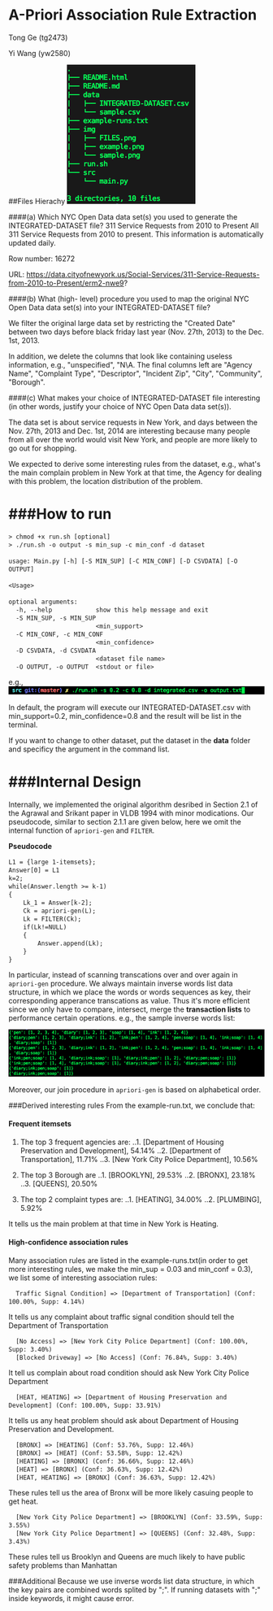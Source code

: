 A-Priori Association Rule Extraction
=====================

Tong Ge (tg2473)

Yi Wang (yw2580)

##Files Hierachy
![Files](img/FILES.png)


####(a) Which NYC Open Data data set(s) you used to generate the INTEGRATED-DATASET file?
311 Service Requests from 2010 to Present
All 311 Service Requests from 2010 to present. This information is automatically updated daily.

Row number: 16272

URL:
https://data.cityofnewyork.us/Social-Services/311-Service-Requests-from-2010-to-Present/erm2-nwe9?

####(b) What (high- level) procedure you used to map the original NYC Open Data data set(s) into your INTEGRATED-DATASET file?

We filter the original large data set by restricting the "Created Date" between two days before black friday last year (Nov. 27th, 2013) to the Dec. 1st, 2013.

In addition, we delete the columns that look like containing useless information, e.g., "unspecified", "N\A. The final columns left are "Agency Name", "Complaint Type", "Descriptor", "Incident Zip", "City", "Community", "Borough".

####(c) What makes your choice of INTEGRATED-DATASET file interesting (in other words, justify your choice of NYC Open Data data set(s)).

The data set is about service requests in New York, and days between the Nov. 27th, 2013 and Dec. 1st, 2014 are interesting because many people from all over the world would visit New York, and people are more likely to go out for shopping. 

We expected to derive some interesting rules from the dataset, e.g., what's the main complain problem in New York at that time, the Agency for dealing with this problem, the location distribution of the problem.


###How to run
==============

```
> chmod +x run.sh [optional]
> ./run.sh -o output -s min_sup -c min_conf -d dataset 

usage: Main.py [-h] [-S MIN_SUP] [-C MIN_CONF] [-D CSVDATA] [-O OUTPUT]

<Usage> 

optional arguments:
  -h, --help            show this help message and exit
  -S MIN_SUP, -s MIN_SUP
                        <min_support>
  -C MIN_CONF, -c MIN_CONF
                        <min_confidence>
  -D CSVDATA, -d CSVDATA
                        <dataset file name>
  -O OUTPUT, -o OUTPUT  <stdout or file>
```
e.g., 
![example](img/example.png)

In default, the program will execute our INTEGRATED-DATASET.csv with min_support=0.2, min_confidence=0.8 and the result will be list in the terminal.

If you want to change to other dataset, put the dataset in the **data** folder and specificy the argument in the command list.

###Internal Design
==================

Internally, we implemented the original algorithm desribed in Section 2.1 of the Agrawal and Srikant paper in VLDB 1994 with minor modications. Our pseudocode, similar to section 2.1.1 are given below, here we omit the internal function of ```apriori-gen``` and ```FILTER```.

**Pseudocode**
```
L1 = {large 1-itemsets};
Answer[0] = L1
k=2;
while(Answer.length >= k-1)
{
	Lk_1 = Answer[k-2]; 
	Ck = apriori-gen(L);
	Lk = FILTER(Ck);
	if(Lk!=NULL)
	{
		Answer.append(Lk);
	}
}
```
In particular, instead of scanning transcations over and over again in ```apriori-gen``` procedure. We always maintain inverse words list data structure, in which we place the words or words sequences as key, their corresponding apperance transcations as value. Thus it's more efficient since we only have to compare, intersect, merge the **transaction lists** to performance certain operations. e.g., the sample inverse words list:

![sample](img/sample.png)

Moreover, our join procedure in ```apriori-gen``` is based on alphabetical order.

###Derived interesting rules
From the example-run.txt, we conclude that:

#### Frequent itemsets
1. The top 3 frequent agencies are:
..1. [Department of Housing Preservation and Development], 54.14%
..2. [Department of Transportation], 11.71%
..3. [New York City Police Department], 10.56%

2. The top 3 Borough are 
..1. [BROOKLYN], 29.53%
..2. [BRONX], 23.18%
..3. [QUEENS], 20.50%

3. The top 2 complaint types are:
..1. [HEATING], 34.00%
..2. [PLUMBING], 5.92%

It tells us the main problem at that time in New York is Heating.

#### High-confidence association rules
Many association rules are listed in the example-runs.txt(in order to get more interesting rules, we make the min_sup = 0.03 and min_conf = 0.3), we list some of interesting association rules:
```
  Traffic Signal Condition] => [Department of Transportation] (Conf: 100.00%, Supp: 4.14%)
```
It tells us any complaint about traffic signal condition should tell the Department of Transportation
```
  [No Access] => [New York City Police Department] (Conf: 100.00%, Supp: 3.40%)
  [Blocked Driveway] => [No Access] (Conf: 76.84%, Supp: 3.40%)
```
It tell us complain about road condition should ask New York City Police Department
```
  [HEAT, HEATING] => [Department of Housing Preservation and Development] (Conf: 100.00%, Supp: 33.91%)
```
It tells us any heat problem should ask about Department of Housing Preservation and Development. 
```
  [BRONX] => [HEATING] (Conf: 53.76%, Supp: 12.46%)
  [BRONX] => [HEAT] (Conf: 53.58%, Supp: 12.42%)
  [HEATING] => [BRONX] (Conf: 36.66%, Supp: 12.46%)
  [HEAT] => [BRONX] (Conf: 36.63%, Supp: 12.42%)
  [HEAT, HEATING] => [BRONX] (Conf: 36.63%, Supp: 12.42%)
```
These rules tell us the area of Bronx will be more likely casuing people to get heat.
```  
  [New York City Police Department] => [BROOKLYN] (Conf: 33.59%, Supp: 3.55%)
  [New York City Police Department] => [QUEENS] (Conf: 32.48%, Supp: 3.43%)
```
These rules tell us Brooklyn and Queens are much likely to have public safety problems than Manhattan

###Additional 
Because we use inverse words list data structure, in which the key pairs are combined words splited by ";". If running datasets with ";" inside keywords, it might cause error.



